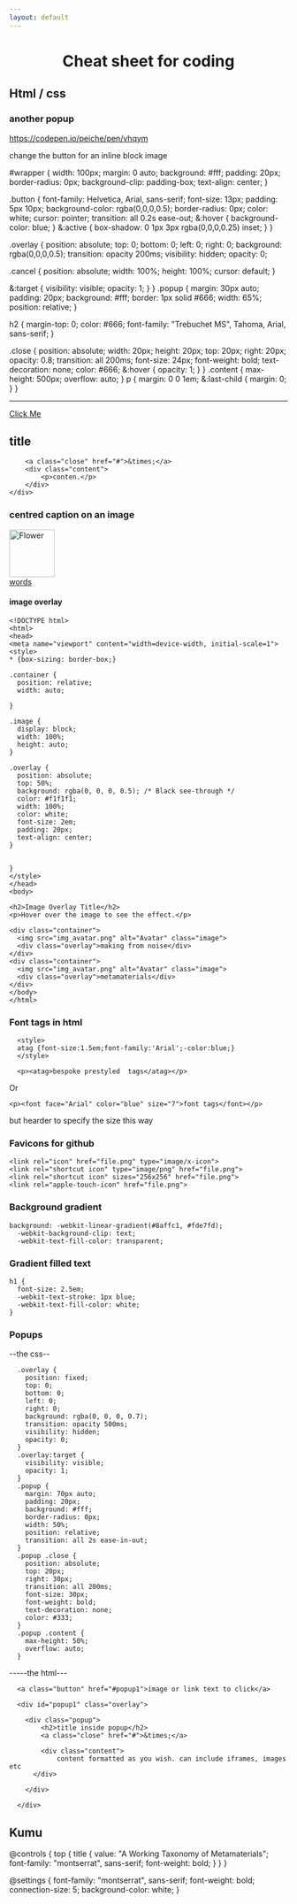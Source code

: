 ```yaml
---
layout: default
---
```


# <center>Cheat sheet for coding</center>

## Html / css


### another popup

https://codepen.io/peiche/pen/vhqym

change the button for an inline block image

#wrapper {
	width: 100px;
	margin: 0 auto;
	background: #fff;
	padding: 20px;
	border-radius: 0px;
	background-clip: padding-box;
	text-align: center;
}

.button {
	font-family: Helvetica, Arial, sans-serif;
	font-size: 13px;
	padding: 5px 10px;
	background-color: rgba(0,0,0,0.5);
	border-radius: 0px;
	color: white;
	cursor: pointer;
	transition: all 0.2s ease-out;
  &:hover {
   background-color: blue;
  }
  &:active {
    box-shadow: 0 1px 3px rgba(0,0,0,0.25) inset;
  }
}

.overlay {
	position: absolute;
	top: 0;
	bottom: 0;
  left: 0;
  right: 0;
  background: rgba(0,0,0,0.5);
	transition: opacity 200ms;
  visibility: hidden;
	opacity: 0;


  .cancel {
    position: absolute;
    width: 100%;
    height: 100%;
    cursor: default;
  }

  &:target {
    visibility: visible;
    opacity: 1;
}
}
.popup {
	margin: 30px auto;
	padding: 20px;
	background: #fff;
	border: 1px solid #666;
	width: 65%;
	position: relative;
 }

  h2 {
    margin-top: 0;
    color: #666;
    font-family: "Trebuchet MS", Tahoma, Arial, sans-serif;
  }

  .close {
    position: absolute;
    width: 20px;
    height: 20px;
    top: 20px;
    right: 20px;
    opacity: 0.8;
    transition: all 200ms;
    font-size: 24px;
    font-weight: bold;
    text-decoration: none;
    color: #666;
    &:hover {
      opacity: 1;
    }
  }
  .content {
    max-height: 500px;
    overflow: auto;
  }
  p {
    margin: 0 0 1em;
    &:last-child {
      margin: 0;
    }
}



----

<div id="wrapper">
  <p><a class="button" href="#popup1">Click Me</a></p>
</p>
</div>

<div id="popup1" class="overlay">
	<div class="popup">
		<h2>title</h2>

		<a class="close" href="#">&times;</a>
		<div class="content">
			<p>conten.</p>
		</div>
	</div>
</div>





### centred caption on an image


<meta name="viewport" content="width=device-width, initial-scale=1">
<style>


(centring on the page..)
.vcenteredtext {
  position: relative;
  text-align: center;
}

.hcenteredtext {
  position: absolute;
  text-align: center;
  color: white;
  font-size: 1rem;
  top: 50%;
  left: 50%;
  transform: translate(-50%, -50%);
}
</style>
</head>
<body>

<a href="#popup1">
<div class="vcenteredtext"><img src="http://www.howtorecordpodcasts.com/wp-content/uploads/2012/10/YouTube-Background-Pop-2.jpg" style="width:82px; height:86px" title="My project" alt="Flower"><div class="hcenteredtext">words</div></a>


#### image overlay

    <!DOCTYPE html>
    <html>
    <head>
    <meta name="viewport" content="width=device-width, initial-scale=1">
    <style>
    * {box-sizing: border-box;}

    .container {
      position: relative;
      width: auto;

    }

    .image {
      display: block;
      width: 100%;
      height: auto;
    }

    .overlay {
      position: absolute;
      top: 50%;
      background: rgba(0, 0, 0, 0.5); /* Black see-through */
      color: #f1f1f1;
      width: 100%;
      color: white;
      font-size: 2em;
      padding: 20px;
      text-align: center;
    }


    }
    </style>
    </head>
    <body>

    <h2>Image Overlay Title</h2>
    <p>Hover over the image to see the effect.</p>

    <div class="container">
      <img src="img_avatar.png" alt="Avatar" class="image">
      <div class="overlay">making from noise</div>
    </div>
    <div class="container">
      <img src="img_avatar.png" alt="Avatar" class="image">
      <div class="overlay">metamaterials</div>
    </div>
    </body>
    </html>


### Font tags in html

      <style>
      atag {font-size:1.5em;font-family:'Arial';-color:blue;}
      </style>

      <p><atag>bespoke prestyled  tags</atag></p>

Or

    <p><font face="Arial" color="blue" size="7">font tags</font></p>
but hearder to specify the size this way

### Favicons for github

    <link rel="icon" href="file.png" type="image/x-icon">
    <link rel="shortcut icon" type="image/png" href="file.png">
    <link rel="shortcut icon" sizes="256x256" href="file.png">
    <link rel="apple-touch-icon" href="file.png">


### Background gradient
    background: -webkit-linear-gradient(#8affc1, #fde7fd);
      -webkit-background-clip: text;
      -webkit-text-fill-color: transparent;

### Gradient filled text
    h1 {
      font-size: 2.5em;
      -webkit-text-stroke: 1px blue;
      -webkit-text-fill-color: white;
    }


### Popups

--the css--

      .overlay {
        position: fixed;
        top: 0;
        bottom: 0;
        left: 0;
        right: 0;
        background: rgba(0, 0, 0, 0.7);
        transition: opacity 500ms;
        visibility: hidden;
        opacity: 0;
      }
      .overlay:target {
        visibility: visible;
        opacity: 1;
      }
      .popup {
        margin: 70px auto;
        padding: 20px;
        background: #fff;
        border-radius: 0px;
        width: 50%;
        position: relative;
        transition: all 2s ease-in-out;
      }
      .popup .close {
        position: absolute;
        top: 20px;
        right: 30px;
        transition: all 200ms;
        font-size: 30px;
        font-weight: bold;
        text-decoration: none;
        color: #333;
      }
      .popup .content {
        max-height: 50%;
        overflow: auto;
      }
-----the html---

      <a class="button" href="#popup1">image or link text to click</a>

      <div id="popup1" class="overlay">

      	<div class="popup">
      		<h2>title inside popup</h2>
      		<a class="close" href="#">&times;</a>

      		<div class="content">
      			content formatted as you wish. can include iframes, images etc
          </div>

      	</div>

      </div>

## Kumu

@controls {
  top {
    title {
      value: "A Working Taxonomy of Metamaterials";
      font-family: "montserrat", sans-serif;
      font-weight: bold;
    }
  }
}



@settings {
  font-family: "montserrat", sans-serif;
  font-weight: bold;
  connection-size: 5;
  background-color: white;
}
